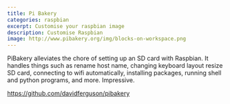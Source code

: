 ```yaml
---
title: Pi Bakery
categories: raspbian
excerpt: Customise your raspbian image
description: Customise Raspbian
image: http://www.pibakery.org/img/blocks-on-workspace.png
---
```

PiBakery alleviates the chore of setting up an SD card with Raspbian. It handles things such as rename host name, changing keyboard layout
resize SD card, connecting to wifi automatically, installing packages, running shell and python programs, and more. Impressive.

https://github.com/davidferguson/pibakery
